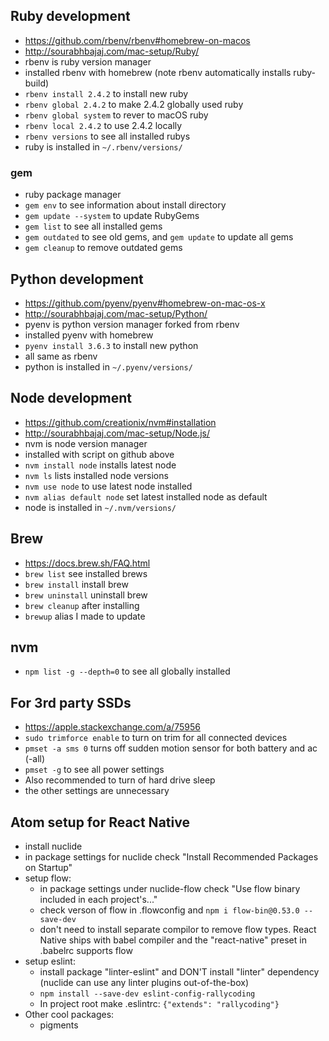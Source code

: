 ## Ruby development
* https://github.com/rbenv/rbenv#homebrew-on-macos
* http://sourabhbajaj.com/mac-setup/Ruby/
* rbenv is ruby version manager
* installed rbenv with homebrew (note rbenv automatically installs ruby-build)
* `rbenv install 2.4.2` to install new ruby
* `rbenv global 2.4.2` to make 2.4.2 globally used ruby
* `rbenv global system` to rever to macOS ruby
* `rbenv local 2.4.2` to use 2.4.2 locally
* `rbenv versions` to see all installed rubys
* ruby is installed in `~/.rbenv/versions/`

### gem
* ruby package manager
* `gem env` to see information about install directory
* `gem update --system` to update RubyGems
* `gem list` to see all installed gems
* `gem outdated` to see old gems, and `gem update` to update all gems
* `gem cleanup` to remove outdated gems

## Python development
* https://github.com/pyenv/pyenv#homebrew-on-mac-os-x
* http://sourabhbajaj.com/mac-setup/Python/
* pyenv is python version manager forked from rbenv
* installed pyenv with homebrew
* `pyenv install 3.6.3` to install new python
* all same as rbenv
* python is installed in `~/.pyenv/versions/`

## Node development
* https://github.com/creationix/nvm#installation
* http://sourabhbajaj.com/mac-setup/Node.js/
* nvm is node version manager
* installed with script on github above
* `nvm install node` installs latest node
* `nvm ls` lists installed node versions
* `nvm use node` to use latest node installed
* `nvm alias default node` set latest installed node as default
* node is installed in `~/.nvm/versions/`

## Brew
* https://docs.brew.sh/FAQ.html
* `brew list` see installed brews
* `brew install` install brew
* `brew uninstall` uninstall brew
* `brew cleanup` after installing
* `brewup` alias I made to update

## nvm
* `npm list -g --depth=0` to see all globally installed

## For 3rd party SSDs
* https://apple.stackexchange.com/a/75956
* `sudo trimforce enable` to turn on trim for all connected devices
* `pmset -a sms 0` turns off sudden motion sensor for both battery and ac (-all)
* `pmset -g` to see all power settings
* Also recommended to turn of hard drive sleep
* the other settings are unnecessary

## Atom setup for React Native
* install nuclide
* in package settings for nuclide check "Install Recommended Packages on Startup"
* setup flow:
    * in package settings under nuclide-flow check "Use flow binary included in each project's..."
    * check verson of flow in .flowconfig and `npm i flow-bin@0.53.0 --save-dev`
    * don't need to install separate compilor to remove flow types. React Native ships with babel compiler and the "react-native" preset in .babelrc supports flow
* setup eslint:
    * install package "linter-eslint" and DON'T install "linter" dependency (nuclide can use any linter plugins out-of-the-box)
    * `npm install --save-dev eslint-config-rallycoding`
    * In project root make .eslintrc: `{"extends": "rallycoding"}`
* Other cool packages:
    * pigments
